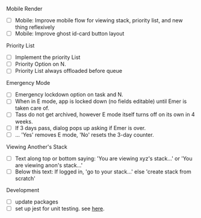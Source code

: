 Mobile Render
- [ ] Mobile: Improve mobile flow for viewing stack, priority list, and new thing reflexively
- [ ] Mobile: Improve ghost id-card button layout

Priority List
- [ ] Implement the priority List
- [ ] Priority Option on N.
- [ ] Priority List always offloaded before queue

Emergency Mode
- [ ] Emergency lockdown option on task and N.
- [ ] When in E mode, app is locked down (no fields editable) until Emer is taken care of. 
- [ ] Tass do not get archived, however E mode itself turns off on its own in 4 weeks. 
- [ ] If 3 days pass, dialog pops up asking if Emer is over. 
- [ ] ... 'Yes' removes E mode, 'No' resets the 3-day counter.

Viewing Another's Stack
- [ ] Text along top or bottom saying: 'You are viewing xyz's stack...' or 'You are viewing anon's stack...'
- [ ] Below this text: If logged in, 'go to your stack...' else 'create stack from scratch'

Development
- [ ] update packages
- [ ] set up jest for unit testing. see [here](https://vuejsdevelopers.com/2019/08/26/vue-what-to-unit-test-components/).
